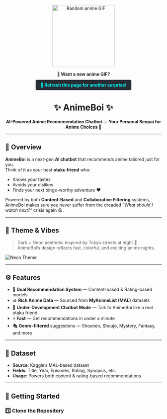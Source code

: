 <!-- Banner Section -->
<p align="center">
  <img height="200" src="https://github-readme-utils.vercel.app/api/gif/anime" alt="Random anime GIF">
</p>

<p align="center">
  <b>👀 Want a new anime GIF?</b><br>
  <span style="display:inline-block; padding:8px 16px; border-radius:4px; background:#282c34; color:#00fff9; font-weight:bold; margin-top:10px;">
    🔄 Refresh this page for another surprise!
  </span>
</p>



<h1 align="center">✨ AnimeBoi ✨</h1>
<p align="center">
  <b>AI-Powered Anime Recommendation Chatbot — Your Personal Senpai for Anime Choices 🎌</b>
</p>

---

## 🌸 Overview

**AnimeBoi** is a next-gen **AI chatbot** that recommends anime tailored just for you.  
Think of it as your best **otaku friend** who:
- Knows your tastes
- Avoids your dislikes
- Finds your next binge-worthy adventure ❤️

Powered by both **Content-Based** and **Collaborative Filtering** systems, AnimeBoi makes sure you never suffer from the dreaded _“What should I watch next?”_ crisis again 😩.

---

## 🎨 Theme & Vibes
> Dark + Neon aesthetic inspired by Tokyo streets at night 🌃  
> AnimeBoi’s design reflects fast, colorful, and exciting anime nights.

![Neon Theme](https://i.imgur.com/Te5cYtD.gif)

---

## ⚙️ Features
- 🎯 **Dual Recommendation System** — Content-based & Rating-based models
- 📊 **Rich Anime Data** — Sourced from **MyAnimeList (MAL)** datasets
- 💬 **Under-Development Chatbot Mode** — Talk to AnimeBoi like a real otaku friend
- ⚡ **Fast** — Get recommendations in under a minute
- 🎭 **Genre-filtered** suggestions — Shounen, Shoujo, Mystery, Fantasy, and more

---

## 📂 Dataset
- **Source**: Kaggle’s MAL-based dataset  
- **Fields**: Title, Year, Episodes, Rating, Synopsis, etc.  
- **Usage**: Powers both content & rating-based recommendations

---

## 🚀 Getting Started

### 1️⃣ Clone the Repository
